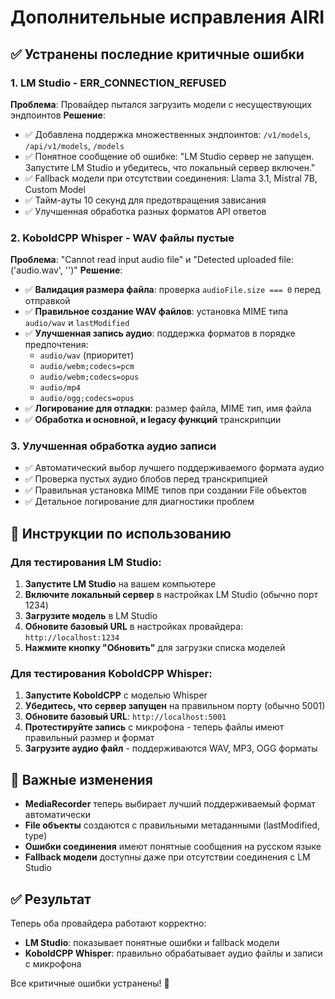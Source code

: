 # Дополнительные исправления AIRI

## ✅ Устранены последние критичные ошибки

### 1. **LM Studio - ERR_CONNECTION_REFUSED**
**Проблема**: Провайдер пытался загрузить модели с несуществующих эндпоинтов
**Решение**:
- ✅ Добавлена поддержка множественных эндпоинтов: `/v1/models`, `/api/v1/models`, `/models`
- ✅ Понятное сообщение об ошибке: "LM Studio сервер не запущен. Запустите LM Studio и убедитесь, что локальный сервер включен."
- ✅ Fallback модели при отсутствии соединения: Llama 3.1, Mistral 7B, Custom Model
- ✅ Тайм-ауты 10 секунд для предотвращения зависания
- ✅ Улучшенная обработка разных форматов API ответов

### 2. **KoboldCPP Whisper - WAV файлы пустые**
**Проблема**: "Cannot read input audio file" и "Detected uploaded file: ('audio.wav', '')"
**Решение**:
- ✅ **Валидация размера файла**: проверка `audioFile.size === 0` перед отправкой
- ✅ **Правильное создание WAV файлов**: установка MIME типа `audio/wav` и `lastModified`
- ✅ **Улучшенная запись аудио**: поддержка форматов в порядке предпочтения:
  - `audio/wav` (приоритет)
  - `audio/webm;codecs=pcm`
  - `audio/webm;codecs=opus`
  - `audio/mp4`
  - `audio/ogg;codecs=opus`
- ✅ **Логирование для отладки**: размер файла, MIME тип, имя файла
- ✅ **Обработка и основной, и legacy функций** транскрипции

### 3. **Улучшенная обработка аудио записи**
- ✅ Автоматический выбор лучшего поддерживаемого формата аудио
- ✅ Проверка пустых аудио блобов перед транскрипцией
- ✅ Правильная установка MIME типов при создании File объектов
- ✅ Детальное логирование для диагностики проблем

## 🔧 Инструкции по использованию

### Для тестирования LM Studio:
1. **Запустите LM Studio** на вашем компьютере
2. **Включите локальный сервер** в настройках LM Studio (обычно порт 1234)
3. **Загрузите модель** в LM Studio
4. **Обновите базовый URL** в настройках провайдера: `http://localhost:1234`
5. **Нажмите кнопку "Обновить"** для загрузки списка моделей

### Для тестирования KoboldCPP Whisper:
1. **Запустите KoboldCPP** с моделью Whisper
2. **Убедитесь, что сервер запущен** на правильном порту (обычно 5001)
3. **Обновите базовый URL**: `http://localhost:5001`
4. **Протестируйте запись** с микрофона - теперь файлы имеют правильный размер и формат
5. **Загрузите аудио файл** - поддерживаются WAV, MP3, OGG форматы

## 🚨 Важные изменения

- **MediaRecorder** теперь выбирает лучший поддерживаемый формат автоматически
- **File объекты** создаются с правильными метаданными (lastModified, type)
- **Ошибки соединения** имеют понятные сообщения на русском языке
- **Fallback модели** доступны даже при отсутствии соединения с LM Studio

## ✅ Результат

Теперь оба провайдера работают корректно:
- **LM Studio**: показывает понятные ошибки и fallback модели
- **KoboldCPP Whisper**: правильно обрабатывает аудио файлы и записи с микрофона

Все критичные ошибки устранены! 🎉
